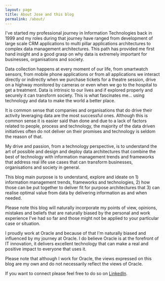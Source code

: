 ```yaml
---
layout: page
title: About Jose and this blog
permalink: /about/
---
```


I've started my professional journey in Information Technologies back in 1999 and my roles during that journey have ranged from development of large scale CRM applications to multi pillar applications architectures to complex data management architectures. This path has provided me first hand insight and a good grasp on why data is extremely important for businesses, organisations and society. 

Data collection happens at every moment of our life, from smartwatch sensors, from mobile phone applications or from all applications we interact directly or indirectly when we purchase tickets for a theatre session, drive on a highway monitored by cameras or even when we go to the hospital to get a treatment. Data is intrinsic to our lives and if explored properly and securely it can transform society. This is what fascinates me... using technology and data to make the world a better place.

It is common sense that companies and organisations that do drive their activity leveraging data are the most successful ones. Although this is common sense it is easier said than done and due to a lack of factors related to people, process and technology, the majority of the data driven initiatives often do not deliver on their promises and technology is seldom the reason of that.

My drive and passion, from a technology perspective, is to understand the art of possible and design and deploy data architectures that combine the best of technology with information management trends and frameworks that address real life use cases that can transform businesses, organisations and society in general.

This blog main purpose is to understand, explore and ideate on 1) information management trends, frameworks and technologies, 2) how those can be put together to deliver fit for purpose architectures that 3) can realise optimal value from data by delivering information as and when needed.

Please note this blog will naturally incorporate my points of view, opinions, mistakes and beliefs that are naturally biased by the personal and work experience I've had so far and those might not be applied to your particular case or situation.

I proudly work at Oracle and because of that I'm naturally biased and influenced by my journey at Oracle. I do believe Oracle is at the forefront of IT innovation, it delivers excellent technology that can make a real and positive impact to everyone that uses it.

Please note that although I work for Oracle, the views expressed on this blog are my own and do not necessarily reflect the views of Oracle.

If you want to connect please feel free to do so on [LinkedIn](https://www.linkedin.com/in/josecruz/).
